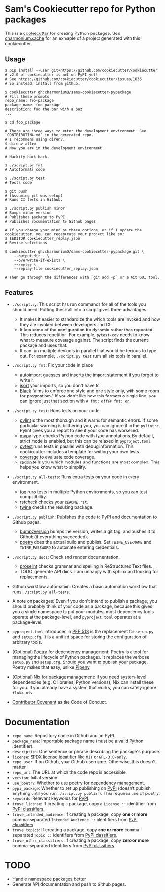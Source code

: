 # Sam's Cookiecutter repo for Python packages

This is a [cookiecutter] for creating Python packages. See
[charmonium.cache] for an exmaple of a project generated with this
cookiecutter.

## Usage

```shell
$ pip install --user git+https://github.com/cookiecutter/cookiecutter
# v2.0 of cookiecutter is not on PyPI yet!!
# See https://github.com/cookiecutter/cookiecutter/issues/1636
# So instead, install from github.

$ cookiecutter gh:charmoniumQ/sams-cookiecutter-pypackage
# Fill these prompts
repo_name: foo-package
package_name: foo_package
description: foo the bar with a baz
...

$ cd foo_package

# There are three ways to enter the development environment. See `CONTRIBUTING.md` in the generated repo.
# I recommend using direnv.
$ direnv allow
# Now you are in the development environment.

# Hackity hack hack.

$ ./script.py fmt
# Autoformats code

$ ./script.py test
# Tests code

$ git push
# (Assuming git was setup)
# Runs CI tests in Github.

$ ./script.py publish minor
# Bumps minor version
# Publishes package to PyPI
# Publishes documentation to Github pages

# If you change your mind on these options, or if I update the cookiecutter, you can regenerate your project like so:
$ $EDITOR cookiecutter_replay.json
# Revise selections

$ cookiecutter gh:charmoniumQ/sams-cookiecutter-pypackage.git \
    --output-dir . \
    --overwrite-if-exists \
    --replay \
    --replay-file cookiecutter_replay.json

# Then go through the differences with `git add -p` or a Git GUI tool.
```

## Features

- `./script.py`: This script has run commands for all of the tools you should need. Putting these
  all into a script gives three advantages:
  - It makes it easier to standardize the which tools are invoked and how they are invoked between developers and CI.
  - It lets some of the configuration be dynamic rather than repeated. This reduces repetition. For
    example, `pytest-cov` needs to know what to measure coverage against. The script finds the
    current package and uses that.
  - It can run multiple devtools in parallel that would be tedious to type out. For example, `./script.py test` runs all six tools in parallel.

- `./script.py fmt`: Fix your code in place
   - [autoimport] guesses and inserts the import statement if you forget to write it.
   - [isort] your imports, so you don't have to.
   - [Black] "aims to enforce one style and one style only, with some room for pragmatism." If you
     don't like how this formats a single line, you can ignore just that section with `# fmt:
     off`/`# fmt: on`.

- `./script.py test`: Runs tests on your code.
  - [pylint] is the most thorough and it warns for semantic errors. If some particular warning is
    bothering you, you can ignore it in the `pylintrc`. Pylint gives you a report to see if your
    code has worsened.
  - [mypy] type-checks Python code with type annotations. By default, strict mode is enabled, but
    this can be relaxed in `pyproject.toml`
  - [pytest] runs tests in parallel with debug information. This cookiecutter includes a template
    for writing your own tests.
  - [coverage] to evaluate code coverage.
  - [radon] tells you which modules and functions are most complex. This helps you know what to
    simplify.

- `./script.py all-tests`: Runs extra tests on your code in every environment.
  - [tox] runs tests in multiple Python environments, so you can test compatibility.
  - [rstcheck] checks your `README.rst`.
  - [twine] checks the resulting package.

- `./script.py publish`: Publishes the code to PyPI and documentation to Github pages.
  - [bump2version] bumps the version, writes a git tag, and pushes it to Github (if everything
    succeeded).
  - [poetry] does the actual build and publish. Set `TWINE_USERNAME` and `TWINE_PASSWORD` to
    automate entering credentials.

- `./script.py docs`: Check and render documentation.
  - [proselint] checks grammar and spelling in ReStructured Text files.
  - TODO: generate API docs. I am unhappy with sphinx and looking for replacements.

- Github workflow automation: Creates a basic automation workflow that runs `./script.py all-tests`.

- A note on packages: Even if you don't intend to publish a package, you should probably think of
  your code as a package, because this gives you a single namespace to put your modules, most
  dependency tools operate at the package-level, and `pyproject.toml` operates at a package-level.

- `pyproject.toml` introduced in [PEP 518] is the replacement for `setup.py` and `setup.cfg`. It is
  a unified space for storing the configuration of arbitrary tools.

- (Optional) [Poetry] for dependency management: Poetry is a tool for managing
  the lifecycle of Python packages. It replaces the verbose `setup.py` and `setup.cfg`. Should you
  want to publish your package, Poetry makes that easy, unlike [Pipenv].

- (Optional) [Nix] for package management: If you need system-level dependencies (e.g. C libraries,
  Python versions), Nix can install these for you. If you already have a system that works, you can
  safely ignore `flake.nix`.

- [Contributor Covenant] as the Code of Conduct.

# Documentation

- `repo_name`: Repository name in Github and on PyPI.
- `package_name`: Importable package name (must be a valid Python identifier).
- `description`: One sentence or phrase describing the package's purpose.
- `license`: [SPDX license identifier] like `MIT` or `GPL-3.0-only`.
- `repo_user`: If on Github, your Github username. Otherwise, this doesn't matter
- `repo_url`: The URL at which the code repo is accessible.
- `version`: Initial version.
- `use_poetry`: Whether to use poetry for dependency management.
- `pypi_package`: Whether to set up publishing on [PyPI] (doesn't publish anything until you run
  `./script.py publish`). This requires use of poetry.
- `keywords`: Relevant keywords for [PyPI].
- `trove_license`: If creating a package, copy a `License ::` identifier from [PyPI classifiers].
- `trove_intended_audience`: If creating a package, copy **one or more** comma-separated `Intended
  Audience ::` identifiers from [PyPI classifiers].
- `trove_topics`: If creating a package, copy **one or more** comma-separated `Topic ::`
  identifiers from [PyPI classifiers].
- `trove_other_classifiers`: If creating a package, copy **zero or more** comma-separated identifiers
  from [PyPI classifiers].

# TODO

- Handle namespace packages better
- Generate API documentation and push to Github pages.

[Pipenv]: https://pipenv.pypa.io/en/latest/
[Poetry]: https://python-poetry.org/
[Contributor Covenant]:  https://www.contributor-covenant.org/
[isort]: https://github.com/timothycrosley/isort
[black]: https://github.com/psf/black
[pylint]: https://pylint.org/
[mypy]: https://mypy.readthedocs.io/en/stable/
[pytest]: https://docs.pytest.org/en/stable/
[coverage]: https://coverage.readthedocs.io/en/coverage-5.1/
[bump2version]: https://github.com/c4urself/bump2version/
[cookiecutter]: https://github.com/cookiecutter/cookiecutter
[tox]: https://tox.readthedocs.io/en/latest/
[PyPI]: pypi.org/
[radon]: https://radon.readthedocs.io/en/latest/
[PEP 518]: https://peps.python.org/pep-0518/
[rstcheck]: https://github.com/myint/rstcheck
[twine]: https://twine.readthedocs.io/en/latest/
[PyPI classifiers]: https://pypi.org/classifiers/
[Nix]: https://nixos.org/
[SPDX license identifier]: https://spdx.org/licenses/
[charmonium.cache]: https://github.com/charmoniumQ/charmonium.cache/
[autoimport]: https://lyz-code.github.io/autoimport/
[proselint]: http://proselint.com/
